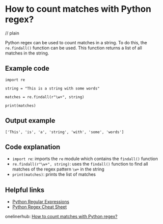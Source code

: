 # How to count matches with Python regex?
// plain

Python regex can be used to count matches in a string. To do this, the `re.findall()` function can be used. This function returns a list of all matches in the string.

## Example code

```
import re

string = "This is a string with some words"

matches = re.findall(r"\w+", string)

print(matches)
```

## Output example

```
['This', 'is', 'a', 'string', 'with', 'some', 'words']
```

## Code explanation

- `import re`: imports the `re` module which contains the `findall()` function
- `re.findall(r"\w+", string)`: uses the `findall()` function to find all matches of the regex pattern `\w+` in the string
- `print(matches)`: prints the list of matches

## Helpful links
- [Python Regular Expressions](https://docs.python.org/3/library/re.html)
- [Python Regex Cheat Sheet](https://www.dataquest.io/blog/regex-cheatsheet/)

onelinerhub: [How to count matches with Python regex?](https://onelinerhub.com/python-regex/how-to-count-matches-with-python-regex)